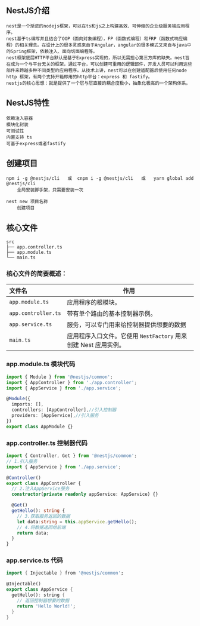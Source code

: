 ## NestJS介绍

```
nest是一个渐进的nodejs框架，可以在ts和js之上构建高效、可伸缩的企业级服务端应用程序。
nest基于ts编写并且结合了OOP（面向对象编程），FP（函数式编程）和FRP（函数式响应编程）的相关理念。在设计上的很多灵感来自于Angular，angular的很多模式又来自与java中的Spring框架，依赖注入、面向切面编程等。
nest框架底层HTTP平台默认是基于Express实现的，所以无需担心第三方库的缺失。nest旨在成为一个与平台无关的框架，通过平台，可以创建可重用的逻辑部件，开发人员可以利用这些部件来跨越多种不同类型的应用程序。从技术上讲，nest可以在创建适配器后使用任何node http 框架，有两个支持开箱即用的http平台：express 和 fastify。
nestjs的核心思想：就是提供了一个层与层直接的耦合度极小，抽象化极高的一个架构体系。
```



## NestJS特性

```
依赖注入容器
模块化封装
可测试性
内置支持 ts
可基于express或者fastify
```



## 创建项目

```
npm i -g @nestjs/cli   或  cnpm i -g @nestjs/cli   或   yarn global add @nestjs/cli
	全局安装脚手架，只需要安装一次

nest new 项目名称
	创建项目
```



## 核心文件

```
src
├── app.controller.ts
├── app.module.ts
└── main.ts
```

### 核心文件的简要概述：

| 文件名              | 作用                                                         |
| :------------------ | ------------------------------------------------------------ |
| `app.module.ts`     | 应用程序的根模块。                                           |
| `app.controller.ts` | 带有单个路由的基本控制器示例。                               |
| `app.service.ts`    | 服务，可以专门用来给控制器提供想要的数据                     |
| `main.ts`           | 应用程序入口文件。它使用 `NestFactory` 用来创建 Nest 应用实例。 |



### app.module.ts 模块代码

```ts
import { Module } from '@nestjs/common';
import { AppController } from './app.controller';
import { AppService } from './app.service';

@Module({
  imports: [],
  controllers: [AppController],//引入控制器
  providers: [AppService],//引入服务
})
export class AppModule {}
```

### app.controller.ts 控制器代码

```ts
import { Controller, Get } from '@nestjs/common';
// 1.引入服务
import { AppService } from './app.service';

@Controller()
export class AppController {
  // 2.注入AppService服务
  constructor(private readonly appService: AppService) {}

  @Get()
  getHello(): string {
    // 3.获取服务返回的数据
    let data:string = this.appService.getHello();
    // 4.将数据返回给前端
    return data;
  }
}
```

### app.service.ts  代码

```dart
import { Injectable } from '@nestjs/common';

@Injectable()
export class AppService {
  getHello(): string {
    // 返回控制器想要的数据
    return 'Hello World!';
  }
}
```


